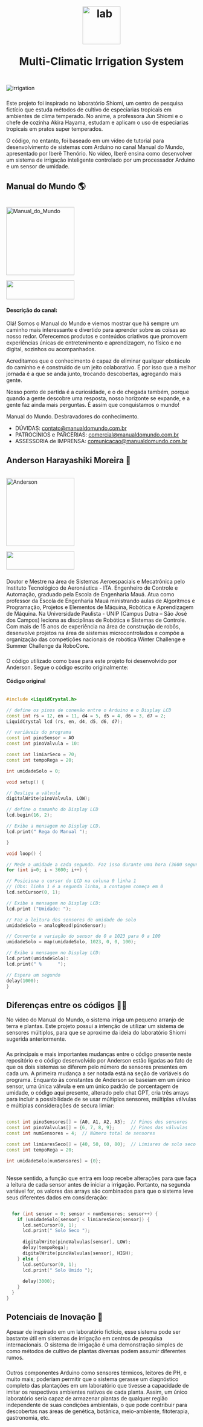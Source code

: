 <h1 align="center">
    <img align="center" alt="lab" height="100" width="100" src="https://cdn.icon-icons.com/icons2/2699/PNG/512/arduino_logo_icon_170518.png">

  Multi-Climatic Irrigation System
  
</h1>

<div style="display: inline_block"><br>
  <img align="center" alt="irrigation" src="https://lh3.googleusercontent.com/S5i60Z84tnWu_Uh9fqVoJhKMOr2SARIfibZtI-MFC-xCLfKERe2my82x1zW_oEsIuS4UuP3v8mridQ=w2880-h1200-p-l90-rj">
  </div> 

###

Este projeto foi inspirado no laboratório Shiomi, um centro de pesquisa fictício que estuda métodos de cultivo de especiarias tropicais em ambientes de clima temperado. No anime, a professora Jun Shiomi e o chefe de cozinha Akira Hayama, estudam e aplicam o uso de especiarias tropicais em pratos super temperados. 

O código, no entanto, foi baseado em um vídeo de tutorial para desenvolvimento de sistemas com Arduino no canal Manual do Mundo, apresentado por Iberê Thenório. No vídeo, Iberê ensina como desenvolver um sistema de irrigação inteligente controlado por um processador Arduino e um sensor de umidade.



## Manual do Mundo 🌎

<div style="display: inline_block"><br>
  <a href="https://www.youtube.com/@manualdomundo/" target="_blank"><img align="center" alt="Manual_do_Mundo" height="180" width="180" src="https://yt3.googleusercontent.com/vZfyNo43-7nlIj_O78tjntiJZK7IQhLX9MqA_unyi-9tlHJGjU8d8E5FZUmvrW01lEh6V5uvPw=s176-c-k-c0x00ffffff-no-rj"></a>
  
  <a href="https://youtu.be/_xRyePvaMqU" target="_blank"><img align="center" height="50" width="180" src="https://img.shields.io/badge/YouTube-FF0000?style=for-the-badge&logo=youtube&logoColor=black" target="_blank"></a>
</div> 

#### Descrição do canal:
Olá! Somos o Manual do Mundo e viemos mostrar que há sempre um caminho mais interessante e divertido para aprender sobre as coisas ao nosso redor. Oferecemos produtos e conteúdos criativos que promovem experiências únicas de entretenimento e aprendizagem, no físico e no digital, sozinhos ou acompanhados.

Acreditamos que o conhecimento é capaz de eliminar qualquer obstáculo do caminho e é construído de um jeito colaborativo. É por isso que a melhor jornada é a que se anda junto, trocando descobertas, agregando mais gente.

Nosso ponto de partida é a curiosidade, e o de chegada também, porque quando a gente descobre uma resposta, nosso horizonte se expande, e a gente faz ainda mais perguntas. É assim que conquistamos o mundo!

Manual do Mundo. Desbravadores do conhecimento.

- DÚVIDAS: contato@manualdomundo.com.br
- PATROCÍNIOS e PARCERIAS: comercial@manualdomundo.com.br
- ASSESSORIA de IMPRENSA: comunicacao@manualdomundo.com.br



## Anderson Harayashiki Moreira 🔭

<div style="display: inline_block"><br>
  <img align="center" alt="Anderson" height="180" width="180" src="https://media.licdn.com/dms/image/C4E03AQEk26OdFMo4YQ/profile-displayphoto-shrink_200_200/0/1516944854664?e=1706745600&v=beta&t=jTQ3XSxr7dzab_wSAyOxL_EkEOGjt5xI9gwzwP_UFQ0">
  
<a href="https://www.linkedin.com/in/andersonhm/" target="_blank"><img align="center" height="48" width="180" src="https://img.shields.io/badge/LinkedIn-0077B5?style=for-the-badge&logo=linkedin&logoColor=black" target="_blank"></a>

</div>

###

Doutor e Mestre na área de Sistemas Aeroespaciais e Mecatrônica pelo Instituto Tecnológico de Aeronáutica - ITA. Engenheiro de Controle e Automação, graduado pela Escola de Engenharia Mauá. Atua como professor da Escola de Engenharia Mauá ministrando aulas de Algoritmos e Programação, Projetos e Elementos de Máquina, Robótica e Aprendizagem de Máquina. Na Universidade Paulista - UNIP (Campus Dutra – São José dos Campos) leciona as disciplinas de Robótica e Sistemas de Controle. Com mais de 15 anos de experiência na área de construção de robôs, desenvolve projetos na área de sistemas microcontrolados e compõe a organização das competições nacionais de robótica Winter Challenge e Summer Challenge da RoboCore.

###

O código utilizado como base para este projeto foi desenvolvido por Anderson. Segue o código escrito originalmente:

#### Código original
  ``` c++

#include <LiquidCrystal.h>

// define os pinos de conexão entre o Arduino e o Display LCD 
const int rs = 12, en = 11, d4 = 5, d5 = 4, d6 = 3, d7 = 2; 
LiquidCrystal lcd (rs, en, d4, d5, d6, d7);

// variáveis do programa 
const int pinoSensor = AO 
const int pinoValvula = 10:

const int limiarSeco = 70;
const int tempoRega = 20;

int umidadeSolo = 0;

void setup() { 
  
  // Desliga a válvula
  digitalWrite(pinoValvula, LOW); 

  // define o tamanho do Display LCD 
  lcd.begin(16, 2);

  // Exibe a mensagem no Display LCD.
  lcd.print(" Rega do Manual ");
  
}

void loop() {
  
 // Mede a umidade a cada segundo. Faz isso durante uma hora (3600 segundos).
for (int i=0; i < 3600; i++) {

// Posiciona o cursor do LCD na coluna 0 linha 1
// (Obs: linha 1 é a segunda linha, a contagem começa em 0
lcd.setCursor(0, 1);

// Exibe a mensagem no Display LCD:
lcd.print ("Umidade: ");

// Faz a leitura dos sensores de umidade do solo
umidadeSolo = analogRead(pinoSensor); 

// Converte a variação do sensor de 0 a 1023 para 0 a 100
umidadeSolo = map(umidadeSolo, 1023, 0, 0, 100);

// Exibe a mensagem no Display LCD:
lcd.print(umidadeSolo):
lcd.print(" %      ");

// Espera um segundo
delay(1000); 
}

```

## Diferenças entre os códigos 👨‍💻

No vídeo do Manual do Mundo, o sistema irriga um pequeno arranjo de terra e plantas. Este projeto possui a intenção de utilizar um sistema de sensores múltiplos, para que se aproxime da ideia do laboratório Shiomi sugerida anteriormente. 

###

As principais e mais importantes mudanças entre o código presente neste repositório e o código desenvolvido por Anderson estão ligadas ao fato de que os dois sistemas se diferem pelo número de sensores presentes em cada um. A primeira mudança a ser notada está na seção de variáveis do programa. Enquanto às constantes de Anderson se baseiam em um único sensor, uma única válvula e em um único padrão de porcentagem de umidade, o código aqui presente, alterado pelo chat GPT, cria três arrays para incluir a possibilidade de se usar múltiplos sensores, múltiplas válvulas e múltiplas considerações de secura limiar:

``` c++

const int pinoSensores[] = {A0, A1, A2, A3};  // Pinos dos sensores
const int pinoValvulas[] = {6, 7, 8, 9};      // Pinos das válvulas
const int numSensores = 4;  // Número total de sensores

const int limiaresSeco[] = {40, 50, 60, 80};  // Limiares de solo seco para cada sensor
const int tempoRega = 20;

int umidadeSolo[numSensores] = {0};

```
##

Nesse sentido, a função que entra em loop recebe alterações para que faça a leitura de cada sensor antes de iniciar a irrigação. Portanto, na segunda variável for, os valores das arrays são combinados para que o sistema leve seus diferentes dados em consideração:

``` c++

  for (int sensor = 0; sensor < numSensores; sensor++) {
    if (umidadeSolo[sensor] < limiaresSeco[sensor]) {
      lcd.setCursor(0, 1);
      lcd.print(" Solo Seco ");
      
      digitalWrite(pinoValvulas[sensor], LOW);
      delay(tempoRega);
      digitalWrite(pinoValvulas[sensor], HIGH);
    } else {
      lcd.setCursor(0, 1);
      lcd.print(" Solo Umido ");
      
      delay(3000);
    }
  }
}

```
##

## Potenciais de Inovação 🧠

Apesar de inspirado em um laboratório fictício, esse sistema pode ser bastante útil em sistemas de irrigação em centros de pesquisa internacionais. O sistema de irrigação é uma demonstração simples de como métodos de cultivo de plantas diversas podem assumir diferentes rumos. 

###

Outros componentes Arduino como sensores térmicos, leitores de PH, e muito mais; poderiam permitir que o sistema gerasse um diagnóstico completo das plantações em um laboratório que tivesse a capacidade de imitar os respectivos ambientes nativos de cada planta. Assim, um único laboratório seria capaz de armazenar plantas de qualquer região independente de suas condições ambientais, o que pode contribuir para descobertas nas áreas de genética, botânica, meio-ambiente, fitoterapia, gastronomia, etc.
